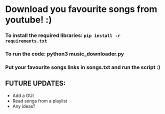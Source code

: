 # Download you favourite songs from youtube! :)

### To install the required libraries: `pip install -r requirements.txt`

### To run the code: python3 music_downloader.py

### Put your favourite songs links in songs.txt and run the script :)

## FUTURE UPDATES:
 - Add a GUI
 - Read songs from a playlist
 - Any ideas?